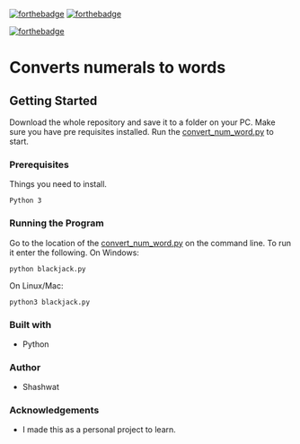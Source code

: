 [![forthebadge](https://forthebadge.com/images/badges/made-with-python.svg)](https://forthebadge.com)
[![forthebadge](https://forthebadge.com/images/badges/not-a-bug-a-feature.svg)](https://forthebadge.com)  

[![forthebadge](https://forthebadge.com/images/badges/works-on-my-machine.svg)](https://forthebadge.com)
# Converts numerals to words

## Getting Started
Download the whole repository and save it to a folder on your PC. Make sure you have pre requisites installed. Run the [convert_num_word.py](convert_num_word.py) to start.

### Prerequisites
Things you need to install.
```
Python 3
```

### Running the Program
Go to the location of the [convert_num_word.py](convert_num_word.py) on the command line. To run it enter the following.
On Windows:
```
python blackjack.py
```
On Linux/Mac:
```
python3 blackjack.py
```
### Built with
* Python

### Author
* Shashwat

### Acknowledgements
* I made this as a personal project to learn.
